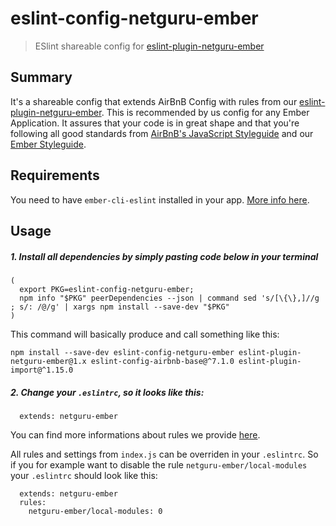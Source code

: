 # eslint-config-netguru-ember

> ESlint shareable config for [eslint-plugin-netguru-ember](https://github.com/netguru/eslint-plugin-netguru-ember)

## Summary

It's a shareable config that extends AirBnB Config with rules from our [eslint-plugin-netguru-ember](https://github.com/netguru/eslint-plugin-netguru-ember).
This is recommended by us config for any Ember Application. It assures that your code is in great shape and that you're following all good standards from [AirBnB's JavaScript Styleguide](https://github.com/airbnb/javascript) and our [Ember Styleguide](https://github.com/netguru/ember-styleguide).

## Requirements

You need to have `ember-cli-eslint` installed in your app. [More info here](https://github.com/ember-cli/ember-cli-eslint).

## Usage


##### 1. Install all dependencies by simply pasting code below in your terminal

```shell
(
  export PKG=eslint-config-netguru-ember;
  npm info "$PKG" peerDependencies --json | command sed 's/[\{\},]//g ; s/: /@/g' | xargs npm install --save-dev "$PKG"
)
```

This command will basically produce and call something like this:

```
npm install --save-dev eslint-config-netguru-ember eslint-plugin-netguru-ember@1.x eslint-config-airbnb-base@^7.1.0 eslint-plugin-import@^1.15.0
```

##### 2. Change your `.eslintrc`, so it looks like this:

  ```shell
    extends: netguru-ember
  ```

You can find more informations about rules we provide [here](https://github.com/netguru/eslint-plugin-netguru-ember#rules).

All rules and settings from `index.js` can be overriden in your `.eslintrc`.
So if you for example want to disable the rule `netguru-ember/local-modules` your `.eslintrc`
should look like this:

  ```shell
    extends: netguru-ember
    rules:
      netguru-ember/local-modules: 0
  ```
